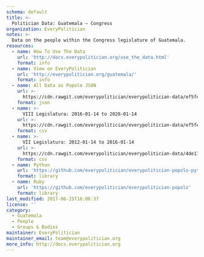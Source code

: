```yaml
---
schema: default
title: >-
  Politician Data: Guatemala — Congress
organization: EveryPolitician
notes: >-
  Data on the people within the Congress legislature of Guatemala.
resources:
  - name: How To Use The Data
    url: 'http://docs.everypolitician.org/use_the_data.html'
    format: info
  - name: View on EveryPolitician
    url: 'http://everypolitician.org/guatemala/'
    format: info
  - name: All Data as Popolo JSON
    url: >-
      https://cdn.rawgit.com/everypolitician/everypolitician-data/ef5fe2ac8f24919329adc1a426def23d2b364478/data/Guatemala/Congress/ep-popolo-v1.0.json
    format: json
  - name: >-
      VIII Legislatura: 2016-01-14 to 2020-01-14
    url: >-
      https://cdn.rawgit.com/everypolitician/everypolitician-data/ef5fe2ac8f24919329adc1a426def23d2b364478/data/Guatemala/Congress/term-8.csv
    format: csv
  - name: >-
      VII Legislatura: 2012-01-14 to 2016-01-14
    url: >-
      https://cdn.rawgit.com/everypolitician/everypolitician-data/4de11443c2af322df823fae491a867bc197a981c/data/Guatemala/Congress/term-7.csv
    format: csv
  - name: Python
    url: 'https://github.com/everypolitician/everypolitician-popolo-python'
    format: library
  - name: Ruby
    url: 'https://github.com/everypolitician/everypolitician-popolo'
    format: library
last_modified: 2017-06-25T16:06:37
license: ''
category:
  - Guatemala
  - People
  - Groups & Bodies
maintainer: EveryPolitician
maintainer_email: team@everypolitician.org
more_info: http://docs.everypolitician.org
---
```

